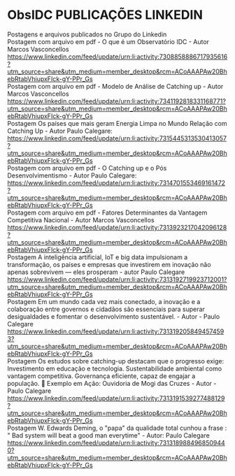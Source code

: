 # ObsIDC PUBLICAÇÕES LINKEDIN
Postagens e arquivos publicados no Grupo do Linkedin                                                                                                                                   
Postagem com arquivo em pdf - O que é um Observatório IDC - Autor Marcos Vasconcellos 
https://www.linkedin.com/feed/update/urn:li:activity:7308858886717935616?utm_source=share&utm_medium=member_desktop&rcm=ACoAAAPAw20BhebRtabVhiupxFIck-gY-PPr_Gs   
Postagem com arquivo em pdf - Modelo de Análise de Catching up - Autor Marcos Vasconcellos
https://www.linkedin.com/feed/update/urn:li:activity:7341192818331168771?utm_source=share&utm_medium=member_desktop&rcm=ACoAAAPAw20BhebRtabVhiupxFIck-gY-PPr_Gs                   
Postagem Os países que mais geram Energia Limpa no Mundo Relação com Catching Up - Autor Paulo Calegare:                                      
https://www.linkedin.com/feed/update/urn:li:activity:7315445313530413057?utm_source=share&utm_medium=member_desktop&rcm=ACoAAAPAw20BhebRtabVhiupxFIck-gY-PPr_Gs                       
Postagem com arquivo em pdf - O Catching up e o Pós Desenvolvimentismo - Autor Paulo Calegare:                                                                     
https://www.linkedin.com/feed/update/urn:li:activity:7314701553469161472?utm_source=share&utm_medium=member_desktop&rcm=ACoAAAPAw20BhebRtabVhiupxFIck-gY-PPr_Gs                       
Postagem com arquivo em pdf - Fatores Determinantes da Vantagem Competitiva Nacional - Autor Marcos Vasconcellos                                                                         https://www.linkedin.com/feed/update/urn:li:activity:7313923217042096128?utm_source=share&utm_medium=member_desktop&rcm=ACoAAAPAw20BhebRtabVhiupxFIck-gY-PPr_Gs                      
Postagem A inteligência artificial, IoT e big data impulsionam a transformação, os países e empresas que investirem em inovação não apenas sobrevivem — eles prosperam -                 autor Paulo Calegare
https://www.linkedin.com/feed/update/urn:li:activity:7313192719923712001?utm_source=share&utm_medium=member_desktop&rcm=ACoAAAPAw20BhebRtabVhiupxFIck-gY-PPr_Gs                      
Postagem Em um mundo cada vez mais conectado, a inovação e a colaboração entre governos e cidadãos são essenciais para superar desigualdades e fomentar o desenvolvimento 
sustentável. - Autor - Paulo Calegare
https://www.linkedin.com/feed/update/urn:li:activity:7313192058494574593?utm_source=share&utm_medium=member_desktop&rcm=ACoAAAPAw20BhebRtabVhiupxFIck-gY-PPr_Gs                     
Postagem Os estudos sobre catching-up destacam que o progresso exige:
Investimento em educação e tecnologia.
Sustentabilidade ambiental como vantagem competitiva.
Governança eficiente, capaz de engajar a população.
🚀 Exemplo em Ação: Ouvidoria de Mogi das Cruzes - Autor - Paulo Calegare
https://www.linkedin.com/feed/update/urn:li:activity:7313191539277488129?utm_source=share&utm_medium=member_desktop&rcm=ACoAAAPAw20BhebRtabVhiupxFIck-gY-PPr_Gs                      
Postagem W. Edwards Deming, o "papa" da qualidade total cunhou a frase : " Bad system will beat a good man everytime" - Autor: Paulo Calegare 
 https://www.linkedin.com/feed/update/urn:li:activity:7313189884968509440?utm_source=share&utm_medium=member_desktop&rcm=ACoAAAPAw20BhebRtabVhiupxFIck-gY-PPr_Gs
